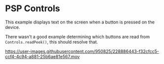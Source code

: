 # PSP Controls

This example displays text on the screen when a button is pressed on the device.

There wasn't a good example determining which buttons are read from `Controls.readPeek()`, this should resolve that.



https://user-images.githubusercontent.com/950825/228886443-f32cfcc5-ccf4-4c94-a881-25b6ae81e567.mov

